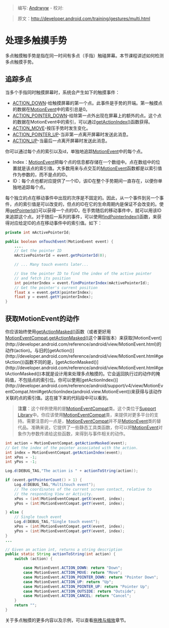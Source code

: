 > 编写: [Andrwyw](https://github.com/Andrwyw) - 校对:

> 原文：<http://developer.android.com/training/gestures/multi.html>

# 处理多触摸手势

多点触摸触手势是指在同一时间有多点（手指）触碰屏幕。本节课程讲述如何检测多点触摸手势。

## 追踪多点

当多个手指同时触摸屏幕时，系统会产生如下的触摸事件：

- [ACTION_DOWN](http://developer.android.com/reference/android/view/MotionEvent.html#ACTION_DOWN)-给触摸屏幕的第一个点。此事件是手势的开端。第一触摸点的数据在[MotionEvent](http://developer.android.com/reference/android/view/MotionEvent.html)中的索引总是0。
- [ACTION_POINTER_DOWN](http://developer.android.com/reference/android/support/v4/view/MotionEventCompat.html#ACTION_POINTER_DOWN)-给除第一点外出现在屏幕上的额外的点。这个点的数据在MotionEvent中的索引，可以通过[getActionIndex()](http://developer.android.com/reference/android/support/v4/view/MotionEventCompat.html#getActionIndex(android.view.MotionEvent))函数获得。
- [ACTION_MOVE](http://developer.android.com/reference/android/view/MotionEvent.html#ACTION_MOVE)-按压手势时发生变化。
- [ACTION_POINTER_UP](http://developer.android.com/reference/android/support/v4/view/MotionEventCompat.html#ACTION_POINTER_UP)-当非第一点离开屏幕时发送此消息。
- [ACTION_UP](http://developer.android.com/reference/android/view/MotionEvent.html#ACTION_UP)-当最后一点离开屏幕时发送此消息。

你可以通过每个点的索引以及id，单独地追踪[MotionEvent](http://developer.android.com/reference/android/view/MotionEvent.html)中的每个点。

- Index：[MotionEvent](http://developer.android.com/reference/android/view/MotionEvent.html)把每个点的信息都存储在一个数组中。点在数组中的位置就是该点的索引值。大多数用来与点交互的[MotionEvent](http://developer.android.com/reference/android/view/MotionEvent.html)函数都是以索引值作为参数的，而不是点的ID。
- ID：每个点也都对应提供了一个ID，该ID在整个手势期间一直存在，以便你单独地追踪每个点。

每个独立的点在移动事件中出现的次序是不固定的。因此，从一个事件到另一个事件，点的索引值是可以改变的，但点的ID在它的生命周期内是保证不会改变的。使用[getPointerId()](http://developer.android.com/reference/android/view/MotionEvent.html#getPointerId(int))可以获得一个点的ID，在手势随后的移动事件中，就可以用该ID来追踪这个点。对于随后一系列的事件，可以使用[findPointerIndex()](http://developer.android.com/reference/android/view/MotionEvent.html#findPointerIndex(int))函数，来获得对应给定ID的点在移动事件中的索引值。如下：

```java
private int mActivePointerId;

public boolean onTouchEvent(MotionEvent event) {
    ....
    // Get the pointer ID
    mActivePointerId = event.getPointerId(0);

    // ... Many touch events later...

    // Use the pointer ID to find the index of the active pointer
    // and fetch its position
    int pointerIndex = event.findPointerIndex(mActivePointerId);
    // Get the pointer's current position
    float x = event.getX(pointerIndex);
    float y = event.getY(pointerIndex);
}
```

## 获取MotionEvent的动作

你应该始终使用[getActionMasked()](http://developer.android.com/reference/android/view/MotionEvent.html#getActionMasked())函数（或者更好用[MotionEventCompat.getActionMasked()](http://developer.android.com/reference/android/support/v4/view/MotionEventCompat.html#getActionMasked(android.view.MotionEvent))这个兼容版本）来获取[MotionEvent](http://developer.android.com/reference/android/view/MotionEvent.html)的动作(action)。与旧的[getAction()](http://developer.android.com/reference/android/view/MotionEvent.html#getAction())函数不同的是，[getActionMasked()](http://developer.android.com/reference/android/view/MotionEvent.html#getActionMasked())本就是设计用来处理多点触摸的。它会返回执行过的动作的掩码值，不包括点的索引位。你可以使用[getActionIndex()](http://developer.android.com/reference/android/support/v4/view/MotionEventCompat.html#getActionIndex(android.view.MotionEvent))来获得与该动作关联的点的索引值。这在接下来的代码段中可以看到。

>**注意**：这个样例使用的是[MotionEventCompat](http://developer.android.com/reference/android/support/v4/view/MotionEventCompat.html)类。这个类位于[Support Library](http://developer.android.com/tools/support-library/index.html)中。你应该使用[MotionEventCompat](http://developer.android.com/reference/android/support/v4/view/MotionEventCompat.html)类，来提供对更多平台的支持。需要注意的一点是，[MotionEventCompat](http://developer.android.com/reference/android/support/v4/view/MotionEventCompat.html)并不是[MotionEvent](http://developer.android.com/reference/android/view/MotionEvent.html)类的替代品。准确来说，它提供了一些静态工具类函数，你可以把[MotionEvent](http://developer.android.com/reference/android/view/MotionEvent.html)对象作为参数传递给这些函数，来得到与事件相关的动作。

```java
int action = MotionEventCompat.getActionMasked(event);
// Get the index of the pointer associated with the action.
int index = MotionEventCompat.getActionIndex(event);
int xPos = -1;
int yPos = -1;

Log.d(DEBUG_TAG,"The action is " + actionToString(action));

if (event.getPointerCount() > 1) {
    Log.d(DEBUG_TAG,"Multitouch event");
    // The coordinates of the current screen contact, relative to
    // the responding View or Activity.
    xPos = (int)MotionEventCompat.getX(event, index);
    yPos = (int)MotionEventCompat.getY(event, index);

} else {
    // Single touch event
    Log.d(DEBUG_TAG,"Single touch event");
    xPos = (int)MotionEventCompat.getX(event, index);
    yPos = (int)MotionEventCompat.getY(event, index);
}
...

// Given an action int, returns a string description
public static String actionToString(int action) {
    switch (action) {

        case MotionEvent.ACTION_DOWN: return "Down";
        case MotionEvent.ACTION_MOVE: return "Move";
        case MotionEvent.ACTION_POINTER_DOWN: return "Pointer Down";
        case MotionEvent.ACTION_UP: return "Up";
        case MotionEvent.ACTION_POINTER_UP: return "Pointer Up";
        case MotionEvent.ACTION_OUTSIDE: return "Outside";
        case MotionEvent.ACTION_CANCEL: return "Cancel";
    }
    return "";
}
```

关于多点触摸的更多内容以及示例，可以查看[拖拽与缩放](scale.html)章节。
